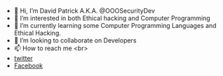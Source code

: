- 👋 Hi, I’m David Patrick A.K.A. @OOOSecurityDev
- 👀 I’m interested in both Ethical hacking and Computer Programming
- 🌱 I’m currently learning some Computer Programming Languages  and Ethical Hacking.
- 💞️ I’m looking to collaborate on Developers
- 📫 How to reach me <br\>
- [twitter](https://www.twitter.com/OOOSecurityDev)
- [Facebook](https://web.facebook.com/davidscott.patrick.9)

<!---
OOOSecurityDev/OOOSecurityDev is a ✨ special ✨ repository because its `README.md` (this file) appears on your GitHub profile.
You can click the Preview link to take a look at your changes.
--->
